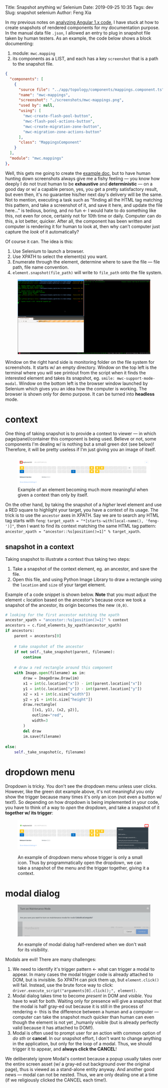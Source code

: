 Title: Snapshot anything w/ Selenium
Date: 2019-09-25 10:35
Tags: dev
Slug: snapshot selenium
Author: Feng Xia


In my previous notes on [analyzing Angular 1.x code][1], I have stuck at
how to create snapshots of rendered components for my documentation
purpose. In the manual data file `.json`, I allowed an entry to plug
in snapshot file taken by human testers. As an example, the code below
shows a block documenting:

1. module: `mwc.mapping`
2. its components as a LIST, and each has a key `screenshot` that is a
   path to the snapshot file.

```json
{
  "components": [
    {
      "source file": "../app/topology/components/mappings.component.ts",
      "name": "mwc-mappings",
      "screenshot": "./screenshots/mwc-mappings.png",
      "used by": null,
      "using": [
        "mwc-create-flash-pool-button",
        "mwc-flash-pool-actions-button",
        "mwc-create-migration-zone-button",
        "mwc-migration-zone-actions-button"
      ],
      "class": "MappingsComponent"
    }
  ],
  "module": "mwc.mappings"
},

```

Well, this gets me going to create the [example doc][2], but to have
human hunting down screenshots always give me a fishy feeling &mdash;
you know how deeply I do not trust human to be **exhaustive** and
**deterministic** &mdash; on a good day or w/ a capable person, yes,
you get a pretty satisfactory result, but even then, it's no guarantee
his/her next day's delivery will be the same. Not to mention,
executing a task such as "finding all the HTML tag matching this
pattern, and take a screenshot of it, and save it here, and update the
file here..." is tedious, boring, and no fun &larr; I would hate to do
something like this, not even for once, certainly not for 10th time or
daily. Computer can do this, a lot better, quicker. After all, the
component has been written and computer is rendering it for human to
look at, then why can't computer just capture the _look_ of it
automatically?

Of course it can. The idea is this:

1. Use Selenium to launch a browser.
2. Use XPATH to select the element(s) you want.
3. Enumerate through the element, determine where to save the file
   &mdash; file path, file name convention.
4. `element.snapshot(file_path)` will write to `file_path` onto the file system.

<figure class="col s12">
  <img src="images/selenium%20snapshot.gif"/>
</figure>

Window on the right hand side is monitoring folder on the file system
  for screenshots. It starts w/ an empty directory. Window on the top
  left is the terminal where you will see printout from the script
  when it finds the interested element and takes its snapshot,
  eg. `smile: mwc-support-mode-modal`. Window on the bottom left is
  the browser window launched by Selenium which gives you an idea how
  the computer is working. The browser is shown only for demo
  purpose. It can be turned into **headless** mode.


# context

One thing of taking snapshot is to provide a context to viewer &mdash;
in which page/panel/container this component is being used. Believe or
not, some components I'm dealing w/ is nothing but a small green dot
(see below)! Therefore, it will be pretty useless if I'm just giving
you an image of itself. 


<figure class="col s12">
  <img src="images/mwc-network-hardware-status-icon.png"/>
  <figcaption>
  Example of an element becoming much more meaningful when given a
  context than only by itself.
  </figcaption>
</figure>


On the other hand, by taking the snapshot of a _higher_ level element
and use a RED square to highlight your target, you have a context of
its usage. The trick is to use the `ancestor` axes in XPATH. Say we
are to search any HTML tag starts with `feng`: `target_xpath =
"*[starts-with(local-name(), 'feng-')]"`, then I want to find its
context matching the same HTML tag pattern: `ancestor_xpath =
"ancestor::%s[position()=1]" % target_xpath`.

## snapshot in a context

Taking snapshot to illustrate a context thus taking two steps:

1. Take a snapshot of the context element, eg. an ancestor, and save
   the file.
2. Open this file, and using Python Image Library to draw a rectangle
   using the `location` and `size` of your target element.

Example of a code snippet is shown below. **Note** that you must adjust the
element `c` location based on the ancestor's because once we took a
snapshot of the ancestor, its origin becomes the new `(0,0)`.

```python
# looking for the first ancestor matching the xpath
ancestor_xpath = "ancestor::%s[position()=1]" % context
ancestors = c.find_elements_by_xpath(ancestor_xpath)
if ancestors:
    parent = ancestors[0]

    # take snapshot of the ancestor
    if not self._take_snapshot(parent, filename):
        continue

    # draw a red rectangle around this component
    with Image.open(filename) as im:
        draw = ImageDraw.Draw(im)
        x1 = int(c.location["x"]) - int(parent.location["x"])
        y1 = int(c.location["y"]) - int(parent.location["y"])
        x2 = x1 + int(c.size["width"])
        y2 = y1 + int(c.size["height"])
        draw.rectangle(
            [(x1, y1), (x2, y2)],
            outline="red",
            width=3
        )
        del draw
        im.save(filename)

else:
    self._take_snapshot(c, filename)
```

# dropdown menu

Dropdown is tricky. You don't see the dropdown menu unless user
clicks. However, like the green dot example above, it's not meaningful
you only show the trigger because many times it's only an icon (not
even a button w/ text!). So depending on how dropdown is being
implemented in your code, you have to think of a way to _open_ the
dropdown, and take a snapshot of it **together w/ its trigger**:

<figure class="col l6 m6 s12">
  <img src="images/mwc-network-controller-actions-button.png"/>
  <figcaption>
  
  An example of dropdown menu whose trigger is only a small icon. Thus
  by programmatically open the dropdown, we can take a snapshot of the
  menu and the trigger together, giving it a context.
  
  </figcaption>
</figure>

# modal dialog

<figure class="col l6 m6 s12">
  <img src="images/mwc-host-enable-maintenance-mode-modal.png"/>
  <figcaption>
  
  An example of modal dialog half-rendered when we don't wait for its visibility.
  
  </figcaption>
</figure>


Modals are evil! There are many challenges:

1. We need to identify it's trigger pattern &larr; what can trigger a
   modal to appear. In many cases the modal trigger code is already attached
   to DOM, but is invisible. So XPATH can pick them up, but
   `element.click()` will fail. Instead, use the brute force way to
   click: `driver.execute_script("arguments[0].click();", element)`.
2. Modal dialog takes time to become _present_ in DOM and _visible_. You have
   to wait for both. Waiting only for presence will give a snapshot
   that the modal is half gray-ed out because it is still in the
   process of rendering &larr; this is the difference between a human
   and a computer &mdash; computer can take the snapshot much quicker
   than human can even though the element is not yet _humanly visible
   (but is already perfectly valid because it has attached to DOM!).
3. Modal is often used to prompt user for an action with common option
   of _do sth_ or **cancel**. In our snapshot effort, I don't want to
   change anything in the application, but only for the loop of a
   modal. Thus, we should trigger it to appear, and **always click the CANCEL**!

We deliberately ignore Modal's context because a popup usually takes
over the entire screen asset (w/ a gray-ed out background over the
original page), thus is viewed as a stand-alone entity anyway. And
another good news &mdash; modal can not be nested. Thus, we are only
dealing one at a time (if we religiously clicked the CANCEL each time!).

[1]: {filename}/dev/analyze%20angular%201x.md
[2]: {filename}/downloads/webapp.pdf

